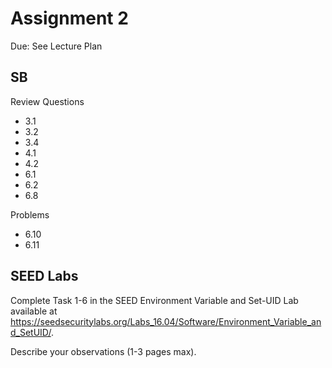 # Assignment 2
Due: See Lecture Plan

## SB

Review Questions
 * 3.1
 * 3.2
 * 3.4
 * 4.1
 * 4.2
 * 6.1
 * 6.2
 * 6.8
   
Problems
 * 6.10
 * 6.11

## SEED Labs

Complete Task 1-6 in the SEED Environment Variable and Set-UID Lab available at https://seedsecuritylabs.org/Labs_16.04/Software/Environment_Variable_and_SetUID/.

Describe your observations (1-3 pages max).
